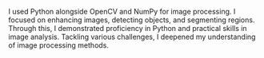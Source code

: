 I used Python alongside OpenCV and NumPy for image processing. I focused on enhancing images, detecting objects, and segmenting regions. Through this, I demonstrated proficiency in Python and practical skills in image analysis. Tackling various challenges, I deepened my understanding of image processing methods.
